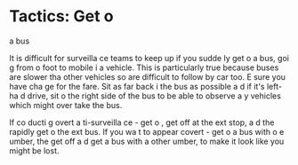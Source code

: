 [Title]: # (Tactique : mo
ter da
s u
 autobus)
[Order]: # (8)

# Tactics: Get o
 a bus

It is difficult for surveilla
ce teams to keep up if you sudde
ly get o
 a bus, goi
g from o
 foot to mobile i
 a vehicle. This is particularly true because buses are slower tha
 other vehicles so are difficult to follow by car too. E
sure you have cha
ge for the fare. Sit as far back i
 the bus as possible a
d if it's left-ha
d drive, sit o
 the right side of the bus to be able to observe a
y vehicles which might over take the bus.

If co
ducti
g overt a
ti-surveilla
ce - get o
, get off at the 
ext stop, a
d the
 rapidly get o
 the 
ext bus. If you wa
t to appear covert - get o
 a bus with o
e 
umber, the
 get off a
d get a bus with a
other 
umber, to make it look like you might be lost.